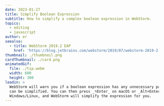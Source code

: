 ```yaml
---
date: 2023-01-27
title: Simplify Boolean Expression
subtitle: How to simplify a complex boolean expression in WebStorm.
topics:
  - editing
  - javascript
author: er
seealso:
  - title: WebStorm 2019.2 EAP
    href: 'https://blog.jetbrains.com/webstorm/2019/07/webstorm-2019-2-eap-6/'
thumbnail: ./thumbnail.png
cardThumbnail: ./card.png
animatedGif:
  file: ./tip.webm
  width: 600
  height: 300
leadin: >
  WebStorm will warn you if a boolean expression has any unnecessary parts that
  can be simplified. You can then press _⌥Enter_ on macOS or _Alt+Enter_ on
  Windows/Linux, and WebStorm will simplify the expression for you.
---
```


